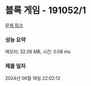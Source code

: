 # 블록 게임 - 191052/1 

[문제 링크](https://level.goorm.io/exam/191052/%EB%B8%94%EB%A1%9D-%EA%B2%8C%EC%9E%84/quiz/1) 

### 성능 요약

메모리: 32.08 MB, 시간: 0.08 ms

### 제출 일자

2024년 06월 19일 22:02:12

